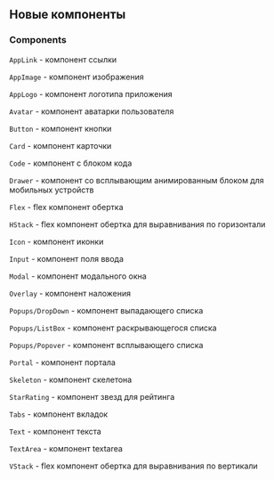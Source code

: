 ## Новые компоненты

### Components

`AppLink` - компонент ссылки

`AppImage` - компонент изображения

`AppLogo` - компонент логотипа приложения

`Avatar` - компонент аватарки пользователя

`Button` - компонент кнопки

`Card` - компонент карточки

`Code` - компонент с блоком кода

`Drawer` - компонент со всплывающим анимированным блоком для мобильных устройств

`Flex` - flex компонент обертка

`HStack` - flex компонент обертка для выравнивания по горизонтали

`Icon` - компонент иконки

`Input` - компонент поля ввода

`Modal` - компонент модального окна

`Overlay` - компонент наложения

`Popups/DropDown` - компонент выпадающего списка

`Popups/ListBox` - компонент раскрывающегося списка

`Popups/Popover` - компонент всплывающего списка

`Portal` - компонент портала

`Skeleton` - компонент скелетона

`StarRating` - компонент звезд для рейтинга

`Tabs` - компонент вкладок

`Text` - компонент текста

`TextArea` - компонент textarea

`VStack` - flex компонент обертка для выравнивания по вертикали
